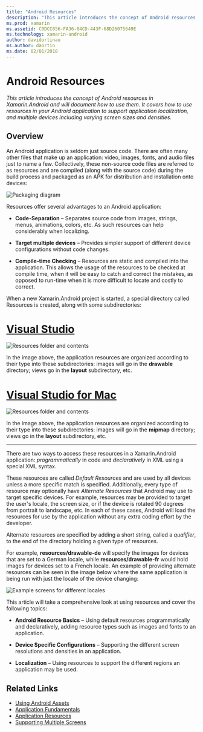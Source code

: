 ```yaml
---
title: "Android Resources"
description: "This article introduces the concept of Android resources in Xamarin.Android and will document how to use them. It covers how to use resources in your Android application to support application localization, and multiple devices including varying screen sizes and densities."
ms.prod: xamarin
ms.assetid: C0DCC856-FA36-04CD-443F-68D26075649E
ms.technology: xamarin-android
author: davidortinau
ms.author: daortin
ms.date: 02/01/2018
---
```


# Android Resources

_This article introduces the concept of Android resources in Xamarin.Android and will document how to use them. It covers how to use resources in your Android application to support application localization, and multiple devices including varying screen sizes and densities._

## Overview

An Android application is seldom just source code. There are often many other
files that make up an application: video, images, fonts, and audio files just to name a
few. Collectively, these non-source code files are referred to as resources and
are compiled (along with the source code) during the build process and packaged
as an APK for distribution and installation onto devices:

![Packaging diagram](images/packaging-diagram.png)

Resources offer several advantages to an Android application:

- **Code-Separation** &ndash; Separates source code from images,
   strings, menus, animations, colors, etc. As such resources can help
   considerably when localizing.

- **Target multiple devices** &ndash; Provides simpler support of
   different device configurations without code changes.

- **Compile-time Checking** &ndash; Resources are static and compiled
   into the application. This allows the usage of the resources to be
   checked at compile time, when it will be easy to catch and correct
   the mistakes, as opposed to run-time when it is more difficult to
   locate and costly to correct.

When a new Xamarin.Android project is started, a special directory called
Resources is created, along with some subdirectories:

# [Visual Studio](#tab/windows)

![Resources folder and contents](images/resources-folder-vs.png)

In the image above, the application resources are organized according
to their type into these subdirectories: images will go in the
**drawable** directory; views go in the **layout** subdirectory, etc.

# [Visual Studio for Mac](#tab/macos)

![Resources folder and contents](images/resources-folder-xs.png)

In the image above, the application resources are organized according
to their type into these subdirectories: images will go in the
**mipmap** directory; views go in the **layout** subdirectory, etc.

-----

There are two ways to access these resources in a Xamarin.Android
application: *programmatically* in code and *declaratively* in 
XML using a special XML syntax.

These resources are called *Default Resources* and are used by all
devices unless a more specific match is specified. Additionally, every
type of resource may optionally have *Alternate Resources* that Android
may use to target specific devices. For example, resources may be
provided to target the user's locale, the screen size, or if the
device is rotated 90 degrees from portrait to landscape, etc. In each
of these cases, Android will load the resources for use by the
application without any extra coding effort by the developer.

Alternate resources are specified by adding a short string, called a
*qualifier*, to the end of the directory holding a given type of
resources.

For example, **resources/drawable-de** will specify the images for devices
that are set to a German locale, while **resources/drawable-fr** would hold
images for devices set to a French locale. An example of providing
alternate resources can be seen in the image below where the same
application is being run with just the locale of the device changing:

![Example screens for different locales](images/localized-screenshots.png)

This article will take a comprehensive look at using resources and cover the following topics:

- **Android Resource Basics** &ndash; Using default resources
   programmatically and declaratively, adding resource types such as
   images and fonts to an application.

- **Device Specific Configurations** &ndash; Supporting the different
   screen resolutions and densities in an application.

- **Localization** &ndash; Using resources to support the different
   regions an application may be used.

## Related Links

- [Using Android Assets](~/android/app-fundamentals/resources-in-android/android-assets.md)
- [Application Fundamentals](https://developer.android.com/guide/topics/fundamentals.html)
- [Application Resources](https://developer.android.com/guide/topics/resources/index.html)
- [Supporting Multiple Screens](https://developer.android.com/guide/practices/screens_support.html)
